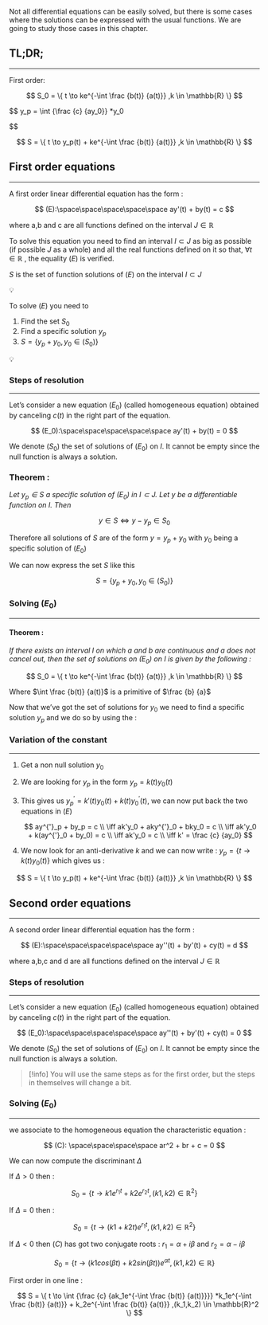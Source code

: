 
Not all differential equations can be easily solved, but there is some cases where the solutions can be expressed with the usual functions. We are going to study those cases in this chapter.

## TL;DR;
---

First order:

$$ S_0 = \{ t \to ke^{-\int \frac {b(t)} {a(t)}} ,k \in \mathbb{R} \} $$

$$ y_p = \int {\frac {c} {ay_0}} *y_0

$$

$$ S = \{ t \to y_p(t) + ke^{-\int \frac {b(t)} {a(t)}} ,k \in \mathbb{R} \} $$

## First order equations
---

A first order linear differential equation has the form :

$$ (E):\space\space\space\space\space ay'(t) + by(t) = c $$

where a,b and c are all functions defined on the interval $J \in \mathbb{R}$

To solve this equation you need to find an interval $I \subset J$ as big as possible (if possible $J$ as a whole) and all the real functions defined on it so that, $\forall t \in \mathbb{R}$ , the equality $(E)$ is verified.

$S$ is the set of function solutions of $(E)$ on the interval $I \subset J$

💡

To solve $(E)$ you need to

1. Find the set $S_0$
2. Find a specific solution $y_p$
3. $S = \{y_p + y_0, y_0 \in (S_0)\}$

💡

### Steps of resolution
---

Let’s consider a new equation $(E_0)$ (called homogeneous equation) obtained by canceling $c(t)$ in the right part of the equation.

$$ (E_0):\space\space\space\space\space ay'(t) + by(t) = 0 $$

We denote $(S_0)$ the set of solutions of $(E_0)$ on $I$. It cannot be empty since the null function is always a solution.

### Theorem :

_Let $y_p \in S$ a specific solution of $(E_0)$ in $I \subset J$. Let $y$ be a differentiable function on $I$. Then_

$$ y \in S \iff y - y_p \in S_0 $$

Therefore all solutions of $S$ are of the form $y = y_p + y_0$ with $y_0$ being a specific solution of $(E_0)$

We can now express the set $S$ like this

$$ S = \{y_p + y_0, y_0 \in (S_0)\} $$

### Solving $(E_0)$
---

#### Theorem :

_If there exists an interval $I$ on which $a$ and $b$ are continuous and $a$ does not cancel out, then the set of solutions on $(E_0)$ on $I$ is given by the following :_

$$ S_0 = \{ t \to ke^{-\int \frac {b(t)} {a(t)}} ,k \in \mathbb{R} \} $$

Where $\int \frac {b(t)} {a(t)}$ is a primitive of $\frac {b} {a}$

Now that we’ve got the set of solutions for $y_0$ we need to find a specific solution $y_p$ and we do so by using the :

### Variation of the constant
---

1. Get a non null solution $y_0$
    
2. We are looking for $y_p$ in the form $y_p = k(t)y_0(t)$
    
3. This gives us $y^{'}_p = k'(t)y_0(t) + k(t)y^{'}_0(t)$, we can now put back the two equations in $(E)$
    
    $$ ay^{'}_p + by_p = c \\ \iff ak'y_0 + aky^{'}_0 + bky_0 = c \\ \iff ak'y_0 + k(ay^{'}_0 + by_0) = c \\ \iff ak'y_0 = c \\ \iff k' = \frac {c} {ay_0} $$
    
4. We now look for an anti-derivative $k$ and we can now write : $y_p = \{ t \to k(t)y_0(t) \}$ which gives us :
    

$$ S = \{ t \to y_p(t) + ke^{-\int \frac {b(t)} {a(t)}} ,k \in \mathbb{R} \} $$

## Second order equations
---

A second order linear differential equation has the form :

$$ (E):\space\space\space\space\space ay''(t) + by'(t) + cy(t) = d $$

where a,b,c and d are all functions defined on the interval $J \in \mathbb{R}$

### Steps of resolution
---

Let’s consider a new equation $(E_0)$ (called homogeneous equation) obtained by canceling $c(t)$ in the right part of the equation.

$$ (E_0):\space\space\space\space\space ay''(t) + by'(t) + cy(t) = 0 $$

We denote $(S_0)$ the set of solutions of $(E_0)$ on $I$. It cannot be empty since the null function is always a solution.

>[!info]
> You will use the same steps as for the first order, but the steps in themselves will change a bit.


### Solving $(E_0)$
---

we associate to the homogeneous equation the characteristic equation :

$$ (C): \space\space\space\space ar^2 + br + c = 0 $$

We can now compute the discriminant $\Delta$

If $\Delta > 0$ then :

$$ S_0 = \{ t \to k1e^{{r_1}t} + k2e^{{r_2}t} ,(k1, k2) \in \mathbb{R}^2 \} $$

If $\Delta = 0$ then :

$$ S_0 = \{ t \to (k1 + k2t) e^{{r_1}t} ,(k1, k2) \in \mathbb{R}^2 \} $$

If $\Delta < 0$ then $(C)$ has got two conjugate roots : $r_1 = \alpha + i\beta$ and $r_2 = \alpha - i\beta$

$$ S_0 = \{ t \to (k1cos(\beta t) + k2sin(\beta t)) e^{\alpha t} ,(k1, k2) \in \mathbb{R} \} $$

First order in one line :

$$ S = \{ t \to \int {\frac {c} {ak_1e^{-\int \frac {b(t)} {a(t)}}}} *k_1e^{-\int \frac {b(t)} {a(t)}} + k_2e^{-\int \frac {b(t)} {a(t)}} ,(k_1,k_2) \in \mathbb{R}^2 \} $$